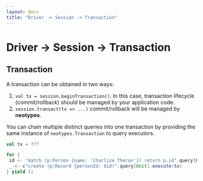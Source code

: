 ```yaml
---
layout: docs
title: "Driver -> Session -> Transaction"
---
```


# Driver -> Session -> Transaction

## Transaction

A transaction can be obtained in two ways:

1. `val tx = session.beginTransaction()`. In this case, transaction lifecycle (commit/rollback) should be managed by your application code.
2. `session.transact(tx => ...)` commit/rollback will be managed by **neotypes**.

You can chain multiple distinct queries into one transaction by providing the same instance of `neotypes.Transaction` to query executors.

```scala
val tx = ???

for {
 id <- "match (p:Person {name: 'Charlize Theron'}) return p.id".query[Long].single(tx)
 _ <- c"create (p:Record {personId: $id)".query[Unit].execute(tx)
} yield ()
```
